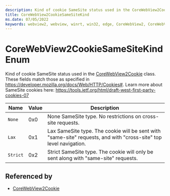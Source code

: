 ```yaml
---
description: Kind of cookie SameSite status used in the CoreWebView2Cookie class.
title: CoreWebView2CookieSameSiteKind
ms.date: 07/05/2022
keywords: webview2, webview, winrt, win32, edge, CoreWebView2, CoreWebView2Controller, browser control, edge html, CoreWebView2CookieSameSiteKind
---
```


# CoreWebView2CookieSameSiteKind Enum

Kind of cookie SameSite status used in the [CoreWebView2Cookie](corewebview2cookie.md) class.
These fields match those as specified in https://developer.mozilla.org/docs/Web/HTTP/Cookies#.
Learn more about SameSite cookies here: https://tools.ietf.org/html/draft-west-first-party-cookies-07

| Name |  Value | Description |
|--|--|--|
|`None` | 0x0  |  None SameSite type. No restrictions on cross-site requests.|
|`Lax` | 0x1  |  Lax SameSite type. The cookie will be sent with "same-site" requests, and with "cross-site" top level navigation.|
|`Strict` | 0x2  |  Strict SameSite type. The cookie will only be sent along with "same-site" requests.|


## Referenced by

- [CoreWebView2Cookie](corewebview2cookie.md)
